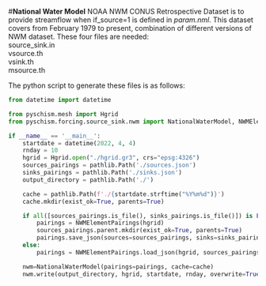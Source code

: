 #**National Water Model**
NOAA NWM CONUS Retrospective Dataset is to provide streamflow when if_source=1 is defined in *param.nml*. This dataset covers from February 1979 to present, combination of different versions of NWM dataset. These four files are needed:   
source_sink.in    
vsource.th   
vsink.th    
msource.th

The python script to generate these files is as follows:
```python
from datetime import datetime

from pyschism.mesh import Hgrid
from pyschism.forcing.source_sink.nwm import NationalWaterModel, NWMElementPairings

if __name__ == '__main__':
    startdate = datetime(2022, 4, 4)
    rnday = 10
    hgrid = Hgrid.open("./hgrid.gr3", crs="epsg:4326")
    sources_pairings = pathlib.Path('./sources.json')
    sinks_pairings = pathlib.Path('./sinks.json')
    output_directory = pathlib.Path('./')

    cache = pathlib.Path(f'./{startdate.strftime("%Y%m%d")}')
    cache.mkdir(exist_ok=True, parents=True)

    if all([sources_pairings.is_file(), sinks_pairings.is_file()]) is False:
        pairings = NWMElementPairings(hgrid)
        sources_pairings.parent.mkdir(exist_ok=True, parents=True)
        pairings.save_json(sources=sources_pairings, sinks=sinks_pairings)
    else:
        pairings = NWMElementPairings.load_json(hgrid, sources_pairings, sinks_pairings)

    nwm=NationalWaterModel(pairings=pairings, cache=cache)
    nwm.write(output_directory, hgrid, startdate, rnday, overwrite=True)
```